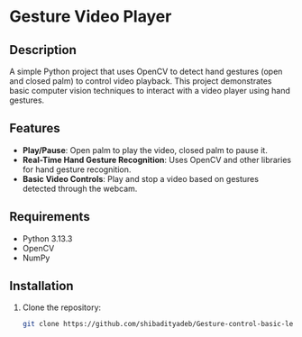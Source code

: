 # Gesture Video Player

## Description
A simple Python project that uses OpenCV to detect hand gestures (open and closed palm) to control video playback. This project demonstrates basic computer vision techniques to interact with a video player using hand gestures.

## Features
- **Play/Pause**: Open palm to play the video, closed palm to pause it.
- **Real-Time Hand Gesture Recognition**: Uses OpenCV and other libraries for hand gesture recognition.
- **Basic Video Controls**: Play and stop a video based on gestures detected through the webcam.

## Requirements
- Python 3.13.3
- OpenCV
- NumPy

## Installation

1. Clone the repository:
   ```bash
   git clone https://github.com/shibadityadeb/Gesture-control-basic-learning/edit/main/README.md
